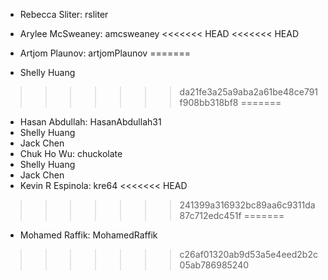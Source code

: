 * Rebecca Sliter: rsliter
* Arylee McSweaney: amcsweaney
<<<<<<< HEAD
<<<<<<< HEAD



* Artjom Plaunov: artjomPlaunov 
=======
* Shelly Huang
>>>>>>> da21fe3a25a9aba2a61be48ce791f908bb318bf8
=======
* Hasan Abdullah: HasanAbdullah31
* Shelly Huang
* Jack Chen
* Chuk Ho Wu: chuckolate
* Shelly Huang
* Jack Chen
* Kevin R Espinola: kre64
<<<<<<< HEAD
>>>>>>> 241399a316932bc89aa6c9311da87c712edc451f
=======
* Mohamed Raffik: MohamedRaffik
>>>>>>> c26af01320ab9d53a5e4eed2b2c05ab786985240

